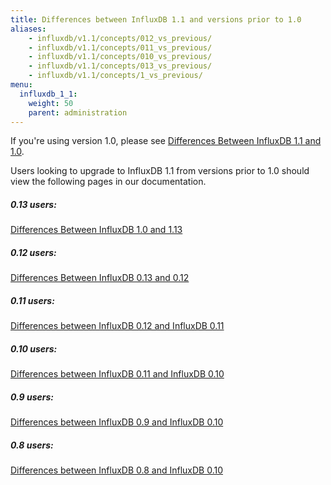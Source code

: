 ```yaml
---
title: Differences between InfluxDB 1.1 and versions prior to 1.0
aliases:
    - influxdb/v1.1/concepts/012_vs_previous/
    - influxdb/v1.1/concepts/011_vs_previous/
    - influxdb/v1.1/concepts/010_vs_previous/
    - influxdb/v1.1/concepts/013_vs_previous/
    - influxdb/v1.1/concepts/1_vs_previous/
menu:
  influxdb_1_1:
    weight: 50
    parent: administration
---
```


If you're using version 1.0, please see [Differences Between InfluxDB 1.1 and 1.0](/influxdb/v1.1/administration/differences/).

Users looking to upgrade to InfluxDB 1.1 from versions prior to 1.0 should view the following pages in our documentation.

##### 0.13 users:
[Differences Between InfluxDB 1.0 and 1.13](/influxdb/v1.0/administration/013_vs_1/)

##### 0.12 users:
[Differences Between InfluxDB 0.13 and 0.12](/influxdb/v0.13/administration/012_vs_013/)

##### 0.11 users:
[Differences between InfluxDB 0.12 and InfluxDB 0.11](/influxdb/v0.12/concepts/011_vs_012/)

##### 0.10 users:
[Differences between InfluxDB 0.11 and InfluxDB 0.10](/influxdb/v1.1/concepts/010_vs_011/)

##### 0.9 users:
[Differences between InfluxDB 0.9 and InfluxDB 0.10](/influxdb/v0.10/concepts/09_vs_010/)

##### 0.8 users:
[Differences between InfluxDB 0.8 and InfluxDB 0.10](/influxdb/v0.10/concepts/08_vs_010/)
